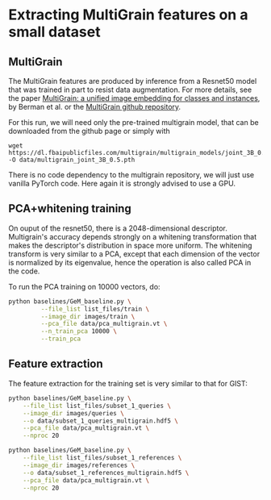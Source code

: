 
# Extracting MultiGrain features on a small dataset

## MultiGrain

The MultiGrain features are produced by inference from a Resnet50 model that
was trained in part to resist data augmentation.
For more details, see the paper [MultiGrain: a unified image embedding for classes and instances](https://arxiv.org/abs/1902.05509), by Berman et al. or the [MultiGrain github repository](https://github.com/facebookresearch/multigrain).

For this run, we will need only the pre-trained multigrain model, that can be
downloaded from the github page or simply with

```
wget https://dl.fbaipublicfiles.com/multigrain/multigrain_models/joint_3B_0.5.pth -O data/multigrain_joint_3B_0.5.pth
```

There is no code dependency to the multigrain repository, we will just use
vanilla PyTorch code. Here again it is strongly advised to use a GPU.

## PCA+whitening training

On ouput of the resnet50, there is a 2048-dimensional descriptor.
Multigrain's accuracy depends strongly on a whitening transformation that makes
the descriptor's distribution in space more uniform.
The whitening transform is very similar to a PCA, except that each dimension
of the vector is normalized by its eigenvalue, hence the operation is also called PCA in the code.

To run the PCA training on 10000 vectors, do:

```bash
python baselines/GeM_baseline.py \
         --file_list list_files/train \
         --image_dir images/train \
         --pca_file data/pca_multigrain.vt \
         --n_train_pca 10000 \
         --train_pca

```

## Feature extraction

The feature extraction for the training set is very similar to that for GIST:

```bash
python baselines/GeM_baseline.py \
    --file_list list_files/subset_1_queries \
    --image_dir images/queries \
    --o data/subset_1_queries_multigrain.hdf5 \
    --pca_file data/pca_multigrain.vt \
    --nproc 20

python baselines/GeM_baseline.py \
    --file_list list_files/subset_1_references \
    --image_dir images/references \
    --o data/subset_1_references_multigrain.hdf5 \
    --pca_file data/pca_multigrain.vt \
    --nproc 20
```

